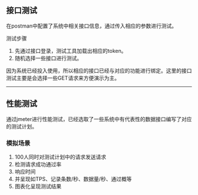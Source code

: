 ## 接口测试

在postman中配置了系统中相关接口信息，通过传入相应的参数进行测试。

测试步骤

1. 先通过接口登录，测试工具加载出相应的token。
2. 随机选择一些接口进行测试。 

因为系统已经投入使用，所以相应的接口已经与对应的功能进行绑定。这里的接口测试主要是会选择一些GET请求来方便演示为主。

---

## 性能测试

通过jmeter进行性能测试，已经选取了一些系统中有代表性的数据接口编写了对应的测试计划。

### 模拟场景

1. 100人同时对测试计划中的请求发送请求
2. 检测请求成功通过率
3. 响应时间
4. 并呈现如TPS、记录条数/秒、数据量/秒、通过概等
5. 图表化呈现测试结果